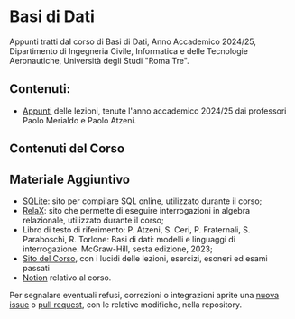 # Basi di Dati
Appunti tratti dal corso di Basi di Dati, Anno Accademico 2024/25, Dipartimento di Ingegneria Civile, Informatica e delle Tecnologie Aeronautiche, Università degli Studi "Roma Tre". 

## Contenuti:
- [Appunti](Basi_di_Dati.pdf) delle lezioni, tenute l'anno accademico 2024/25 dai professori Paolo Merialdo e Paolo Atzeni. 

## Contenuti del Corso

## Materiale Aggiuntivo
- [SQLite](https://sqliteonline.com/): sito per compilare SQL online, utilizzato durante il corso;
- [RelaX](https://dbis-uibk.github.io/relax/landing): sito che permette di eseguire interrogazioni in algebra relazionale, utilizzato durante il corso;
- Libro di testo di riferimento: P. Atzeni, S. Ceri, P. Fraternali, S. Paraboschi, R. Torlone: Basi di dati: modelli e linguaggi di interrogazione. McGraw-Hill, sesta edizione, 2023;
- [Sito del Corso](http://atzeni.dia.uniroma3.it/didattica/BDN/20242025/BDNindex.html), con i lucidi delle lezioni, esercizi, esoneri ed esami passati
- [Notion](https://certain-sweater-2c3.notion.site/Basi-di-Dati-I-37bbf59ff5804f32a1a5e4d2b6856501) relativo al corso. 


Per segnalare eventuali refusi, correzioni o integrazioni aprite una [nuova issue](https://github.com/00Darxk/Basi-di-Dati/issues/new/choose) o [pull request](https://github.com/00Darxk/Basi-di-Dati/pulls), con le relative modifiche, nella repository.